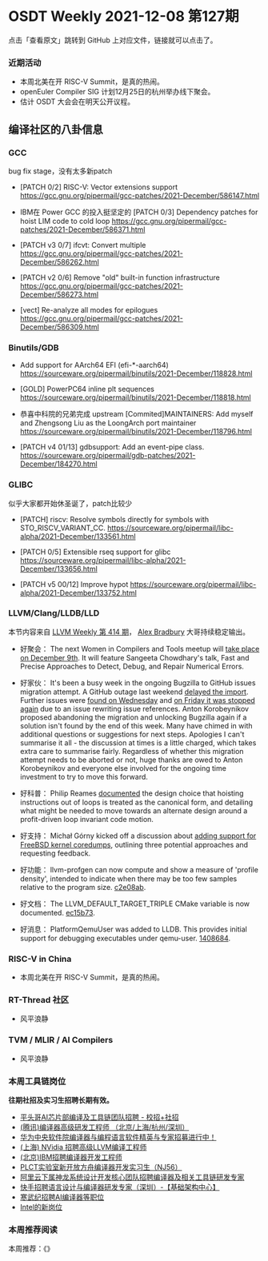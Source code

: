 # OSDT Weekly 2021-12-08 第127期

点击「查看原文」跳转到 GitHub 上对应文件，链接就可以点击了。

### 近期活动

- 本周北美在开 RISC-V Summit，是真的热闹。
- openEuler Compiler SIG 计划12月25日的杭州举办线下聚会。
- 估计 OSDT 大会会在明天公开议程。

## 编译社区的八卦信息

### GCC

bug fix stage，没有太多新patch

- [PATCH 0/2] RISC-V: Vector extensions support
  https://gcc.gnu.org/pipermail/gcc-patches/2021-December/586147.html

- IBM在 Power GCC 的投入挺坚定的
  [PATCH 0/3] Dependency patches for hoist LIM code to cold loop
  https://gcc.gnu.org/pipermail/gcc-patches/2021-December/586371.html

- [PATCH v3 0/7] ifcvt: Convert multiple
  https://gcc.gnu.org/pipermail/gcc-patches/2021-December/586262.html

- [PATCH v2 0/6] Remove "old" built-in function infrastructure
  https://gcc.gnu.org/pipermail/gcc-patches/2021-December/586273.html

- [vect] Re-analyze all modes for epilogues
  https://gcc.gnu.org/pipermail/gcc-patches/2021-December/586309.html

### Binutils/GDB

- Add support for AArch64 EFI (efi-*-aarch64)
  https://sourceware.org/pipermail/binutils/2021-December/118828.html

- [GOLD] PowerPC64 inline plt sequences
  https://sourceware.org/pipermail/binutils/2021-December/118818.html

- 恭喜中科院的兄弟完成 upstream
  [Commited]MAINTAINERS: Add myself and Zhengsong Liu as the LoongArch port maintainer
  https://sourceware.org/pipermail/binutils/2021-December/118796.html

- [PATCH v4 01/13] gdbsupport: Add an event-pipe class.
  https://sourceware.org/pipermail/gdb-patches/2021-December/184270.html

### GLIBC

似乎大家都开始休圣诞了，patch比较少

- [PATCH] riscv: Resolve symbols directly for symbols with STO_RISCV_VARIANT_CC.
  https://sourceware.org/pipermail/libc-alpha/2021-December/133561.html

- [PATCH 0/5] Extensible rseq support for glibc
  https://sourceware.org/pipermail/libc-alpha/2021-December/133656.html

- [PATCH v5 00/12] Improve hypot
  https://sourceware.org/pipermail/libc-alpha/2021-December/133752.html

### LLVM/Clang/LLDB/LLD

本节内容来自 [LLVM Weekly 第 414 期](http://llvmweekly.org/issue/414)，
[Alex Bradbury](https://www.linkedin.com/in/alex-bradbury/) 大哥持续稳定输出。

* 好聚会： The next Women in Compilers and Tools meetup will [take place on December 9th](https://www.meetup.com/meetup-group-ifwtlvwd/events/281752696/). It will feature Sangeeta Chowdhary's talk, Fast and Precise Approaches to Detect, Debug, and Repair Numerical Errors.

* 好家伙： It's been a busy week in the ongoing Bugzilla to GitHub issues migration attempt. A GitHub outage last weekend [delayed the import](https://lists.llvm.org/pipermail/llvm-dev/2021-November/154045.html).  Further issues were [found on Wednesday](https://lists.llvm.org/pipermail/llvm-dev/2021-December/154109.html) and [on Friday it was stopped again](https://lists.llvm.org/pipermail/llvm-dev/2021-December/154153.html) due to an issue rewriting issue references. Anton Korobeynikov proposed abandoning the migration and unlocking Bugzilla again if a solution isn't found by the end of this week. Many have chimed in with additional questions or suggestions for next steps. Apologies I can't summarise it all - the discussion at times is a little charged, which takes extra care to summarise fairly. Regardless of whether this migration attempt needs to be aborted or not, huge thanks are owed to Anton Korobeynikov and everyone else involved for the ongoing time investment to try to move this forward.

* 好科普： Philip Reames [documented](https://lists.llvm.org/pipermail/llvm-dev/2021-December/154150.html) the design choice that hoisting instructions out of loops is treated as the canonical form, and detailing what might be needed to move towards an alternate design around a profit-driven loop invariant code motion.

* 好支持： Michał Górny kicked off a discussion about [adding support for FreeBSD kernel coredumps](https://lists.llvm.org/pipermail/lldb-dev/2021-November/017146.html), outlining three potential approaches and requesting feedback.

* 好功能： llvm-profgen can now compute and show a measure of 'profile density', intended to indicate when there may be too few samples relative to the program size.
  [c2e08ab](https://reviews.llvm.org/rGc2e08aba1afd).

* 好文档： The LLVM_DEFAULT_TARGET_TRIPLE CMake variable is now documented.
  [ec15b73](https://reviews.llvm.org/rGec15b7307f54).

* 好消息： PlatformQemuUser was added to LLDB. This provides initial support for debugging executables under qemu-user.
  [1408684](https://reviews.llvm.org/rG1408684957bb).

### RISC-V in China

- 本周北美在开 RISC-V Summit，是真的热闹。

### RT-Thread 社区

- 风平浪静

### TVM / MLIR / AI Compilers

- 风平浪静

### 本周工具链岗位

**往期社招及实习生招聘长期有效。**

- [平头哥AI芯片部编译及工具链团队招聘 - 校招+社招](https://mp.weixin.qq.com/s/kARbXtJotRPCNMrV-yOanA)
- [(腾讯)编译器高级研发工程师 （北京/上海/杭州/深圳）](https://mp.weixin.qq.com/s/DF-2qmHmpKZtJ1djHXM1Ug)
- [华为中央软件院编译器与编程语言软件精英与专家招募进行中！](https://mp.weixin.qq.com/s/VshbvWegM3eCdgK9d6v46A)
- [(上海) NVidia 招聘高级LLVM编译工程师](https://mp.weixin.qq.com/s/y6UmneY-UvzyhEvyCaoyEg)
- [(北京)IBM招聘编译器开发工程师](https://mp.weixin.qq.com/s/B_d1gjyrgncevOGWnV_Jfw)
- [PLCT实验室新开放方舟编译器开发实习生（NJ56）](https://mp.weixin.qq.com/s/lPp5RvjYhpDIGsp-luLzKQ)
- [阿里云下属神龙系统设计开发核心团队招聘编译器及相关工具链研发专家](https://mp.weixin.qq.com/s/h3ELBXBHfNjZCyCRixqnOQ)
- [快手招聘语言设计与编译器研发专家（深圳）-【基础架构中心】](https://mp.weixin.qq.com/s/QTWnlaBFtWQ3YThHJSIhbA)
- [寒武纪招聘AI编译器等职位](https://mp.weixin.qq.com/s/LWpDXEA2rJ1wx9mr8XoWxw)
- [Intel的新岗位](https://mp.weixin.qq.com/s/xs-deMCI4ob7WX0vIRZMZw)

### 本周推荐阅读

本周推荐：《》
